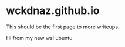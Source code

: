 # wckdnaz.github.io
This should be the first page to more writeups. 

Hi from my new wsl ubuntu 

 <script src="https://tryhackme.com/badge/1828143"></script>
